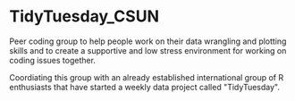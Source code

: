# TidyTuesday_CSUN

Peer coding group to help people work on their data wrangling and plotting skills and to create a supportive and low stress environment for working on coding issues together. 

Coordiating this group with an already established international group of R enthusiasts that have started a weekly data project called "TidyTuesday". 

